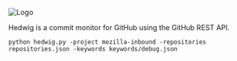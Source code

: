 ![Logo](https://github.com/posidron/posidron.github.io/raw/master/static/images/hedwig.png)

Hedwig is a commit monitor for GitHub using the GitHub REST API.


```
python hedwig.py -project mozilla-inbound -repositories repositories.json -keywords keywords/debug.json
```
